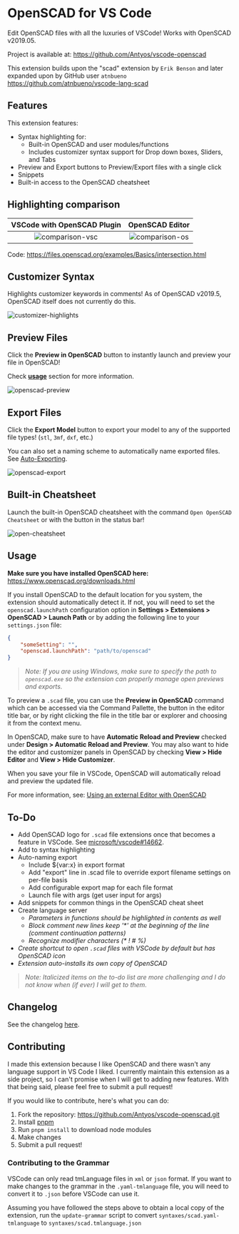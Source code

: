 # OpenSCAD for VS Code

Edit OpenSCAD files with all the luxuries of VSCode! Works with OpenSCAD v2019.05.

Project is available at: <https://github.com/Antyos/vscode-openscad>

This extension builds upon the "scad" extension by `Erik Benson` and later expanded upon by GitHub user `atnbueno` <https://github.com/atnbueno/vscode-lang-scad>

## Features

This extension features:

- Syntax highlighting for:
    - Built-in OpenSCAD and user modules/functions
    - Includes customizer syntax support for Drop down boxes, Sliders, and Tabs
- Preview and Export buttons to Preview/Export files with a single click
- Snippets
- Built-in access to the OpenSCAD cheatsheet

## Highlighting comparison

VSCode with OpenSCAD Plugin| OpenSCAD Editor
:-------------------------:|:-------------------------:
![comparison-vsc](https://github.com/Antyos/vscode-openscad/raw/HEAD/media/screenshots/comparison-vsc.png) | ![comparison-os](https://github.com/Antyos/vscode-openscad/raw/HEAD/media/screenshots/comparison-os.png)

Code: <https://files.openscad.org/examples/Basics/intersection.html>

## Customizer Syntax

Highlights customizer keywords in comments! As of OpenSCAD v2019.5, OpenSCAD itself does not currently do this.

![customizer-highlights](https://github.com/Antyos/vscode-openscad/raw/HEAD/media/screenshots/customizer-highlights.png)

## Preview Files

Click the **Preview in OpenSCAD** button to instantly launch and preview your file in OpenSCAD!

Check [**usage**](#usage) section for more information.

![openscad-preview](https://github.com/Antyos/vscode-openscad/raw/HEAD/media/screenshots/openscad-preview.gif)

## Export Files

Click the **Export Model** button to export your model to any of the supported file types! (`stl`, `3mf`, `dxf`, etc.)

You can also set a naming scheme to automatically name exported files. See [Auto-Exporting](https://github.com/Antyos/vscode-openscad/wiki/Auto-Exporting).

![openscad-export](https://github.com/Antyos/vscode-openscad/raw/HEAD/media/screenshots/openscad-export.gif)

## Built-in Cheatsheet

Launch the built-in OpenSCAD cheatsheet with the command `Open OpenSCAD Cheatsheet` or with the button in the status bar!

![open-cheatsheet](https://github.com/Antyos/vscode-openscad/raw/HEAD/media/screenshots/open-cheatsheet.gif)

## Usage

**Make sure you have installed OpenSCAD here:** <https://www.openscad.org/downloads.html>

If you install OpenSCAD to the default location for you system, the extension should automatically detect it. If not, you will need to set the `openscad.launchPath` configuration option in **Settings > Extensions > OpenSCAD > Launch Path** or by adding the following line to your `settings.json` file:

``` json
{
    "someSetting": "",
    "openscad.launchPath": "path/to/openscad"
}
```

> _Note: If you are using Windows, make sure to specify the path to `openscad.exe` so the extension can properly manage open previews and exports._

To preview a `.scad` file, you can use the **Preview in OpenSCAD** command which can be accessed via the Command Pallette, the button in the editor title bar, or by right clicking the file in the title bar or explorer and choosing it from the context menu.

In OpenSCAD, make sure to have **Automatic Reload and Preview** checked under **Design > Automatic Reload and Preview**. You may also want to hide the editor and customizer panels in OpenSCAD by checking **View > Hide Editor** and **View > Hide Customizer**.

When you save your file in VSCode, OpenSCAD will automatically reload and preview the updated file.

For more information, see: [Using an external Editor with OpenSCAD](https://en.wikibooks.org/wiki/OpenSCAD_User_Manual/Using_an_external_Editor_with_OpenSCAD)

## To-Do

- Add OpenSCAD logo for `.scad` file extensions once that becomes a feature in VSCode. See [microsoft/vscode#14662](https://github.com/microsoft/vscode/issues/14662).
- Add to syntax highlighting
- Auto-naming export
    - Include ${var:x} in export format
    - Add "export" line in .scad file to override export filename settings on per-file basis
    - Add configurable export map for each file format
    - Launch file with args (get user input for args)
- Add snippets for common things in the OpenSCAD cheat sheet
- Create language server
    - _Parameters in functions should be highlighted in contents as well_
    - _Block comment new lines keep '*' at the beginning of the line (comment continuation patterns)_
    - _Recognize modifier characters (* ! # %)_
- _Create shortcut to open `.scad` files with VSCode by default but has OpenSCAD icon_
- _Extension auto-installs its own copy of OpenSCAD_

> _Note: Italicized items on the to-do list are more challenging and I do not know when (if ever) I will get to them._

## Changelog

See the changelog [here](https://github.com/Antyos/vscode-openscad/blob/master/CHANGELOG.md).

## Contributing

I made this extension because I like OpenSCAD and there wasn't any language support in VS Code I liked. I currently maintain this extension as a side project, so I can't promise when I will get to adding new features. With that being said, please feel free to submit a pull request!

If you would like to contribute, here's what you can do:

1. Fork the repository: <https://github.com/Antyos/vscode-openscad.git>
2. Install [pnpm](https://pnpm.io/installation)
3. Run `pnpm install` to download node modules
4. Make changes
5. Submit a pull request!

### Contributing to the Grammar

VSCode can only read tmLanguage files in `xml` or `json` format. If you want to make changes to the grammar in the `.yaml-tmlanguage` file, you will need to convert it to `.json` before VSCode can use it.

Assuming you have followed the steps above to obtain a local copy of the extension, run the `update-grammar` script to convert `syntaxes/scad.yaml-tmlanguage` to `syntaxes/scad.tmlanguage.json`
